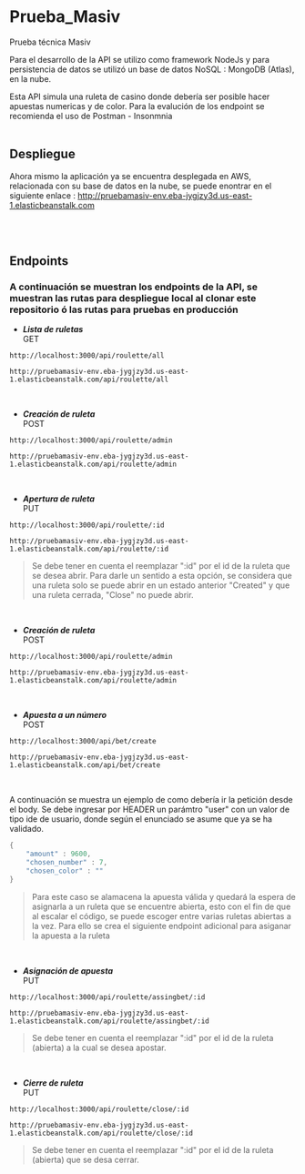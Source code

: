 # Prueba_Masiv
Prueba técnica Masiv

Para el desarrollo de la API se utilizo como framework NodeJs y para persistencia de datos se utilizó un base de datos NoSQL : MongoDB (Atlas), en la nube.

Esta API simula una ruleta de casino donde debería ser posible hacer apuestas numericas y de color. Para la evalución de los endpoint se recomienda el uso de Postman - Insonmnia
<br>
<br>

## Despliegue

Ahora mismo la aplicación ya se encuentra desplegada en AWS, relacionada con su base de datos en la nube, se puede enontrar en el siguiente enlace : 
http://pruebamasiv-env.eba-jygjzy3d.us-east-1.elasticbeanstalk.com

<br>
<br>

## Endpoints

### A continuación se muestran los endpoints de la API, se muestran las rutas para despliegue local al clonar este repositorio ó las rutas para pruebas en producción 

 - ***Lista de ruletas***
<br> GET
 ```cURL
http://localhost:3000/api/roulette/all
```
 ```cURL
http://pruebamasiv-env.eba-jygjzy3d.us-east-1.elasticbeanstalk.com/api/roulette/all
```

<br>

- ***Creación de ruleta***
<br> POST
 ```cURL
http://localhost:3000/api/roulette/admin
```
 ```cURL
http://pruebamasiv-env.eba-jygjzy3d.us-east-1.elasticbeanstalk.com/api/roulette/admin
```
<br>

- ***Apertura de ruleta***
<br>PUT
```cURL
http://localhost:3000/api/roulette/:id
```
```cURL
http://pruebamasiv-env.eba-jygjzy3d.us-east-1.elasticbeanstalk.com/api/roulette/:id
```
> Se debe tener en cuenta el reemplazar ":id" por el id de la ruleta que se desea abrir. Para darle un sentido a esta opción, se considera que una ruleta solo se puede abrir en un estado anterior "Created" y que una ruleta cerrada, "Close" no puede abrir.

<br>

- ***Creación de ruleta***
<br> POST
 ```cURL
http://localhost:3000/api/roulette/admin
```
 ```cURL
http://pruebamasiv-env.eba-jygjzy3d.us-east-1.elasticbeanstalk.com/api/roulette/admin
```
<br>

- ***Apuesta a un número***
<br> POST
 ```cURL
http://localhost:3000/api/bet/create
```
 ```cURL
http://pruebamasiv-env.eba-jygjzy3d.us-east-1.elasticbeanstalk.com/api/bet/create
```
<br>

A continuación se muestra un ejemplo de como debería ir la petición desde el body. Se debe ingresar por HEADER un parámtro "user" con un valor de tipo ide de usuario, donde según el enunciado se asume que ya se ha validado.

```JAVA
{
    "amount" : 9600,
    "chosen_number" : 7,
    "chosen_color" : ""
}
```
> Para este caso se alamacena la apuesta válida y quedará la espera de asignarla a un ruleta que se encuentre abierta, esto con el fin de que al escalar el código, se puede escoger entre varias ruletas abiertas a  la vez. Para ello se crea el siguiente endpoint adicional para asiganar la apuesta a la ruleta

<br>

- ***Asignación de apuesta***
<br> PUT
 ```cURL
http://localhost:3000/api/roulette/assingbet/:id
```
 ```cURL
http://pruebamasiv-env.eba-jygjzy3d.us-east-1.elasticbeanstalk.com/api/roulette/assingbet/:id
```
> Se debe tener en cuenta el reemplazar ":id" por el id de la ruleta (abierta) a la cual se desea apostar.

<br>

- ***Cierre de ruleta***
<br> PUT
 ```cURL
http://localhost:3000/api/roulette/close/:id
```
 ```cURL
http://pruebamasiv-env.eba-jygjzy3d.us-east-1.elasticbeanstalk.com/api/roulette/close/:id
```
> Se debe tener en cuenta el reemplazar ":id" por el id de la ruleta (abierta) que se desa cerrar.

<br>

